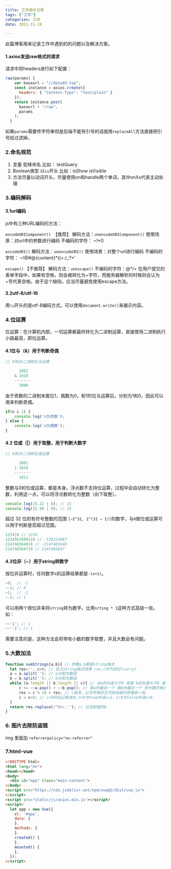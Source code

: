 ```yaml
---
title: 工作相关记录
tags: ["工作"]
categories: 工作
date: 2021-11-18

---
```


此篇博客用来记录工作中遇到的的问题以及解决方案。

<!--more-->

#### 1.axios发送raw格式的请求

请求中将headers进行如下配置：

```javascript
raw(params) {
    var baseurl = "//dqtwdd.top";
    const instance = axios.create({
      headers: { "Content-Type": "text/plain" }
    });
    return instance.post(
      baseurl + "/raw",
      params
    );
  }
```

如果`params`需要传字符串但是后端不能有引号的话就用`replaceAll`方法直接把引号给过滤掉。

### 2.命名规范

1. 变量 驼峰命名 比如： testQuery
2. Boolean类型 以`is`开头 比如：isShow isVisible
3. 方法尽量以动词开头，尽量使用on和handle两个单词，其中onXx代表主动处理

### 3.编码解码

#### 3.1url编码

js中有三种URL编码的方法：

`encodeURIComponent() `【推荐】 解码方法：`unencodeURIComponent()`
使用场景：对url中的参数进行编码
不编码的字符： ~!*()

`encodeURI()` 解码方法：`unencodeURI()`
使用场景：对整个url进行编码
不编码的字符： ~!@#@{content}*()=:/,;?+'

`escape()` 【不推荐】 解码方法：`unescape()`
不编码的字符：@*/+
在用户提交的表单字段中，如果有空格，则会被转化为+字符，而服务器解析的时候则会认为+号代表空格。由于这个缺陷，应当尽量避免使用escape方法。

#### 3.2utf-8/utf-16

用`\u`开头的是utf-8编码方式。可以使用`document.write()`来展示内容。

### 4.位运算

位运算：在计算机内部，一切运算都最终转化为二进制运算，直接使用二进制执行小路最高，即位运算。

#### 4.1位与（&）用于判断奇偶

```javascript
// 9和10二进制位与运算

      1001
    & 1010
    -------
      1000
```

由于奇数的二进制末尾位1，偶数为0，和1的位与运算后，分别为1和0，因此可以用来判断奇偶。

```javascript
if(n & 1) {
    console.log('n为奇数');
} else {
    console.log('n为偶数');
}
```

#### 4.2 位或（|）用于取整，用于判断大数字

```javascript
// 9和10二进制位或运算

      1001
    | 1010
    -------
      1011
```

整数与0的位或运算，都是本身。浮点数不支持位运算，过程中会自动转化为整数，利用这一点，可以将浮点数转化为整数（向下取整）。

```javascript
console.log(15.22 | 0); // 15
console.log(15.99 | 0); // 15
```

超过 32 位的有符号整数的范围 `[−2^31, 2^(31 − 1)]`的数字，与`0`做位或运算可以用于判断是否超过范围。

```javascript
1234|0 // 1234
12345678901|0 // -539222987
2147483648|0 // -2147483648
2147483647|0 // 2147483647
```



#### 4.3位非（~）用于string转数字

按位非运算时，任何数字x的运算结果都是`-(x+1)`。

```javascript
~0;  // -1
~-1; // 0
~1;  // -2
~-2; // 1
```

可以用两个按位非来将`string`转为数字。比用`srting * 1`这种方式高级一些。如：

```javascript
~~'1'; // 1
~~'-1'; //-1
```

需要注意的是，这种方法会将带有小数的数字取整，并且大数会有问题。

### 5.大数加法

```javascript
function sumStrings(a,b){ // 参数a,b都是string格式
  let res='', c=0; // 定义string格式结果 res,c作为进位(carry)
  a = a.split(''); // a分割为数组
  b = b.split(''); // b分割为数组
  while (a.length || b.length || c){ // 当a的长度大于0 或者 b的长度大于0 或 有进位的话 进行循环
      c += ~~a.pop() + ~~b.pop(); // 取a的最后一个 取b的最后一个 转为数字格式 ~~undefined 为0 c为两数相加的结果。
      res = c % 10 + res; // c取余，以字符串的方式和前面的拼接到一起
      c = c>9; // c>9的话记录进位,c>9为true的话c=1，c>9为false的话c=0
  }
  return res.replace(/^0+/,''); // 过滤前面的0
}
```

### 6. 图片去除防盗链

img 里面加 `referrerpolicy="no-referrer"`

### 7.html-vue

```html
<!DOCTYPE html>
<html lang="en">
<head></head>
<body>
  <div id="app" class="main-content">
</body>
<script src="https://cdn.jsdelivr.net/npm/vue@2/dist/vue.js">
</script>
<script src="static/js/axios.min.js"></script>
<script>
  let app = new Vue({
    el: '#app',
    data: {
    },
    methods: {
    },
    created() {
    },
    mounted() {
    },
  });
</script>
```


